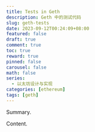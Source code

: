 ```yaml
---
title: Tests in Geth
description: Geth 中的测试代码
slug: geth-tests
date: 2023-09-12T00:24:09+08:00
featured: false
draft: true
comment: true
toc: true
reward: true
pinned: false
carousel: false
math: false
series:
  - 以太坊设计与实现
categories: [ethereum]
tags: [geth]
---
```


Summary.

<!--more-->

Content.
